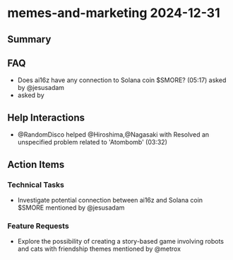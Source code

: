 # memes-and-marketing 2024-12-31

## Summary


## FAQ
- Does ai16z have any connection to Solana coin $SMORE? (05:17) asked by @jesusadam
-  asked by 

## Help Interactions
- @RandomDisco helped @Hiroshima,@Nagasaki with Resolved an unspecified problem related to 'Atombomb' (03:32)

## Action Items

### Technical Tasks
- Investigate potential connection between ai16z and Solana coin $SMORE mentioned by @jesusadam

### Feature Requests
- Explore the possibility of creating a story-based game involving robots and cats with friendship themes mentioned by @metrox